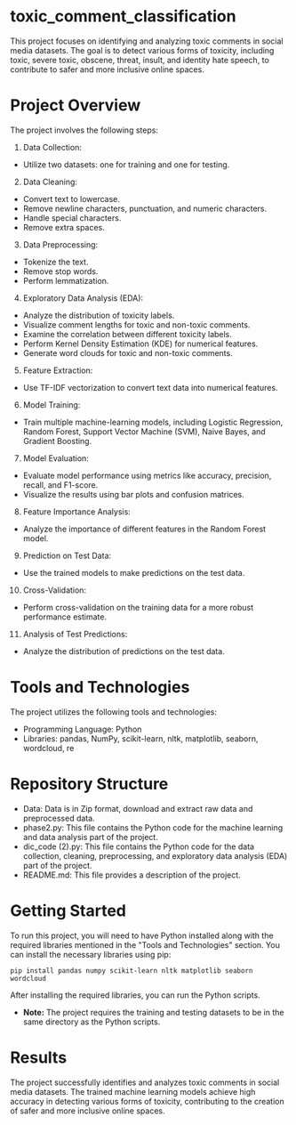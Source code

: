 # toxic_comment_classification
This project focuses on identifying and analyzing toxic comments in social media datasets. The goal is to detect various forms of toxicity, including toxic, severe toxic, obscene, threat, insult, and identity hate speech, to contribute to safer and more inclusive online spaces.
# Project Overview
The project involves the following steps:
1. Data Collection:
- Utilize two datasets: one for training and one for testing.
2. Data Cleaning:
- Convert text to lowercase.
- Remove newline characters, punctuation, and numeric characters.
- Handle special characters.
- Remove extra spaces.
3. Data Preprocessing:
- Tokenize the text.
- Remove stop words.
- Perform lemmatization.
4. Exploratory Data Analysis (EDA):
- Analyze the distribution of toxicity labels.
- Visualize comment lengths for toxic and non-toxic comments.
- Examine the correlation between different toxicity labels.
- Perform Kernel Density Estimation (KDE) for numerical features.
- Generate word clouds for toxic and non-toxic comments.
5. Feature Extraction:
- Use TF-IDF vectorization to convert text data into numerical features.
6. Model Training:
- Train multiple machine-learning models, including Logistic Regression, Random Forest, Support Vector Machine (SVM), Naive Bayes, and Gradient Boosting.
7. Model Evaluation:
- Evaluate model performance using metrics like accuracy, precision, recall, and F1-score.
- Visualize the results using bar plots and confusion matrices.
8. Feature Importance Analysis:
- Analyze the importance of different features in the Random Forest model.
9. Prediction on Test Data:
- Use the trained models to make predictions on the test data.
10. Cross-Validation:
- Perform cross-validation on the training data for a more robust performance estimate.
11. Analysis of Test Predictions:
- Analyze the distribution of predictions on the test data.

# Tools and Technologies
The project utilizes the following tools and technologies:

- Programming Language: Python
- Libraries: pandas, NumPy, scikit-learn, nltk, matplotlib, seaborn, wordcloud, re
# Repository Structure
- Data: Data is in Zip format, download and extract raw data and preprocessed data.
- phase2.py: This file contains the Python code for the machine learning and data analysis part of the project.
- dic_code (2).py: This file contains the Python code for the data collection, cleaning, preprocessing, and exploratory data analysis (EDA) part of the project.
- README.md: This file provides a description of the project.
# Getting Started
To run this project, you will need to have Python installed along with the required libraries mentioned in the "Tools and Technologies" section. You can install the necessary libraries using pip:

`pip install pandas numpy scikit-learn nltk matplotlib seaborn wordcloud`

After installing the required libraries, you can run the Python scripts.

- **Note:** The project requires the training and testing datasets to be in the same directory as the Python scripts.

# Results
The project successfully identifies and analyzes toxic comments in social media datasets. The trained machine learning models achieve high accuracy in detecting various forms of toxicity, contributing to the creation of safer and more inclusive online spaces.
